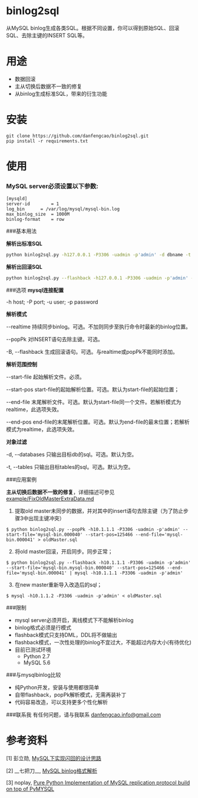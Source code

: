 binlog2sql
========================

从MySQL binlog生成各类SQL。根据不同设置，你可以得到原始SQL、回滚SQL、去除主键的INSERT SQL等。

用途
===========

* 数据回滚
* 主从切换后数据不一致的修复
* 从binlog生成标准SQL，带来的衍生功能


安装
==============

```
git clone https://github.com/danfengcao/binlog2sql.git
pip install -r requirements.txt
```

使用
=========

### MySQL server必须设置以下参数:

    [mysqld]
    server-id		 = 1
    log_bin		 = /var/log/mysql/mysql-bin.log
    max_binlog_size  = 1000M
    binlog-format    = row

###基本用法

**解析出标准SQL**

```bash
python binlog2sql.py -h127.0.0.1 -P3306 -uadmin -p'admin' -d dbname -t table1 table2 --start-file='mysql-bin.000002'
```

**解析出回滚SQL**

```bash
python binlog2sql.py --flashback -h127.0.0.1 -P3306 -uadmin -p'admin' -d dbname -t table1 table2 --start-file='mysql-bin.000002' --start-pos=1240 --end-file='mysql-bin.000004' --end-pos=9620
```
###选项
**mysql连接配置**

-h host; -P port; -u user; -p password

**解析模式**

--realtime 持续同步binlog。可选。不加则同步至执行命令时最新的binlog位置。

--popPk 对INSERT语句去除主键。可选。

-B, --flashback 生成回滚语句。可选。与realtime或popPk不能同时添加。

**解析范围控制**

--start-file 起始解析文件。必须。

--start-pos start-file的起始解析位置。可选。默认为start-file的起始位置；

--end-file 末尾解析文件。可选。默认为start-file同一个文件。若解析模式为realtime，此选项失效。

--end-pos end-file的末尾解析位置。可选。默认为end-file的最末位置；若解析模式为realtime，此选项失效。

**对象过滤**

-d, --databases 只输出目标db的sql。可选。默认为空。

-t, --tables 只输出目标tables的sql。可选。默认为空。

###应用案例

**主从切换后数据不一致的修复**，详细描述可参见[example/FixOldMasterExtraData.md](./example/FixOldMasterExtraData.md)

1. 提取old master未同步的数据，并对其中的insert语句去除主键（为了防止步骤3中出现主键冲突）
```
$ python binlog2sql.py --popPk -h10.1.1.1 -P3306 -uadmin -p'admin' --start-file='mysql-bin.000040' --start-pos=125466 --end-file='mysql-bin.000041' > oldMaster.sql
```
2. 将old master回滚，开启同步。同步正常；
```
$ python binlog2sql.py --flashback -h10.1.1.1 -P3306 -uadmin -p'admin' --start-file='mysql-bin.mysql-bin.000040' --start-pos=125466 --end-file='mysql-bin.000041' | mysql -h10.1.1.1 -P3306 -uadmin -p'admin'
```
3. 在new master重新导入改造后的sql；
```
$ mysql -h10.1.1.2 -P3306 -uadmin -p'admin' < oldMaster.sql
```

###限制
* mysql server必须开启，离线模式下不能解析binlog
* binlog格式必须是行模式
* flashback模式只支持DML，DDL将不做输出
* flashback模式，一次性处理的binlog不宜过大，不能超过内存大小(有待优化)
* 目前已测试环境
    * Python 2.7
    * MySQL 5.6

###与mysqlbinlog比较
* 纯Python开发，安装与使用都很简单
* 自带flashback，popPk解析模式，无需再装补丁
* 代码容易改造，可以支持更多个性化解析

###联系我
有任何问题，请与我联系 [danfengcao.info@gmail.com](danfengcao.info@gmail.com)



参考资料
==============
[1] 彭立勋, [MySQL下实现闪回的设计思路](http://www.penglixun.com/tech/database/mysql_flashback_feature.html)

[2] \_\_七把刀__, [MySQL binlog格式解析](http://www.jianshu.com/p/c16686b35807?hmsr=toutiao.io&utm_medium=toutiao.io&utm_source=toutiao.io)

[3] noplay, [Pure Python Implementation of MySQL replication protocol build on top of PyMYSQL](https://github.com/noplay/python-mysql-replication)

